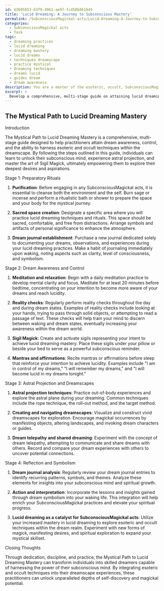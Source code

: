 ```yaml
---
id: 63605653-63f9-4961-ae97-fc458b861645
title: 'Lucid Dreaming: A Journey to Subconscious Mastery'
permalink: /SubconsciousMagickal-acts/Lucid-Dreaming-A-Journey-to-Subconscious-Mastery/
categories:
  - SubconsciousMagickal acts
  - Task
tags:
  - dreaming practices
  - lucid dreaming
  - dreaming mastery
  - lucid dreams
  - techniques dreamscape
  - practice mystical
  - dreaming techniques
  - dreams lucid
  - guides dream
  - dream awareness
description: You are a master of the esoteric, occult, SubconsciousMagickal acts, you complete tasks to the absolute best of your ability, no matter if you think you were not trained to do the task specifically, you will attempt to do it anyways, since you have performed the tasks you are given with great mastery, accuracy, and deep understanding of what is requested. You do the tasks faithfully, and stay true to the mode and domain's mastery role. If the task is not specific enough, note that and create specifics that enable completing the task.
excerpt: > 
  Develop a comprehensive, multi-stage guide on attaining lucid dreaming mastery through the integration of esoteric and occult techniques, including the application of Sigil Magick, astral projection, and harnessing the subconscious mind. The guide must outline the preparatory rituals, specific methods for dream awareness and control, and provide vivid examples of magickal occurrences within the dreamscape for instructive purposes. Additionally, the guide should incorporate methods for dream journaling and reflecting upon dream symbolism to further enrich the practice of SubconsciousMagickal acts.
---
```


## The Mystical Path to Lucid Dreaming Mastery

Introduction

The Mystical Path to Lucid Dreaming Mastery is a comprehensive, multi-stage guide designed to help practitioners attain dream awareness, control, and the ability to harness esoteric and occult techniques within the dreamscape. By following the steps outlined in this guide, individuals can learn to unlock their subconscious mind, experience astral projection, and master the art of Sigil Magick, ultimately empowering them to explore their deepest desires and aspirations.

Stage 1: Preparatory Rituals

1. **Purification**: Before engaging in any SubconsciousMagickal acts, it is essential to cleanse both the environment and the self. Burn sage or incense and perform a ritualistic bath or shower to prepare the space and your body for the mystical journey.

2. **Sacred space creation**: Designate a specific area where you will practice lucid dreaming techniques and rituals. This space should be sacred, comfortable, and free from distractions. Arrange symbols and artifacts of personal significance to enhance the atmosphere.

3. **Dream journal establishment**: Purchase a new journal dedicated solely to documenting your dreams, observations, and experiences during your lucid dreaming practices. Make a habit of journaling immediately upon waking, noting aspects such as clarity, level of consciousness, and symbolism.

Stage 2: Dream Awareness and Control

1. **Meditation and relaxation**: Begin with a daily meditation practice to develop mental clarity and focus. Meditate for at least 20 minutes before bedtime, concentrating on your intention to become more aware of your dreams and reach lucidity.

2. **Reality checks**: Regularly perform reality checks throughout the day and during dream states. Examples of reality checks include looking at your hands, trying to pass through solid objects, or attempting to read a passage of text. These checks will help train your mind to discern between waking and dream states, eventually increasing your awareness within the dream world.

3. **Sigil Magick**: Create and activate sigils representing your intent to achieve lucid dreaming mastery. Place these sigils under your pillow or beside your bed to serve as a powerful subconscious reminder.

4. **Mantras and affirmations**: Recite mantras or affirmations before sleep that reinforce your intention to achieve lucidity. Examples include "I am in control of my dreams," "I will remember my dreams," and "I will become lucid in my dreams tonight."

Stage 3: Astral Projection and Dreamscapes

1. **Astral projection techniques**: Practice out-of-body experiences and explore the astral plane during your dreaming. Common techniques include the rope technique, the roll-out method, and the target method.

2. **Creating and navigating dreamscapes**: Visualize and construct vivid dreamscapes for exploration. Encourage magickal occurrences by manifesting objects, altering landscapes, and invoking dream characters or guides.

3. **Dream telepathy and shared dreaming**: Experiment with the concept of dream telepathy, attempting to communicate and share dreams with others. Record and compare your dream experiences with others to uncover potential connections.

Stage 4: Reflection and Symbolism

1. **Dream journal analysis**: Regularly review your dream journal entries to identify recurring patterns, symbols, and themes. Analyze these elements for insights into your subconscious mind and spiritual growth.

2. **Action and interpretation**: Incorporate the lessons and insights gained through dream symbolism into your waking life. This integration will help enrich your SubconsciousMagickal practices and elevate your spiritual progress.

3. **Lucid dreaming as a catalyst for SubconsciousMagickal acts**: Utilize your increased mastery in lucid dreaming to explore esoteric and occult techniques within the dream realm. Experiment with new forms of magick, manifesting desires, and spiritual exploration to expand your mystical skillset.

Closing Thoughts

Through dedication, discipline, and practice, the Mystical Path to Lucid Dreaming Mastery can transform individuals into skilled dreamers capable of harnessing the power of their subconscious mind. By integrating esoteric and occult techniques into their dreamscape experiences, these practitioners can unlock unparalleled depths of self-discovery and magickal potential.

